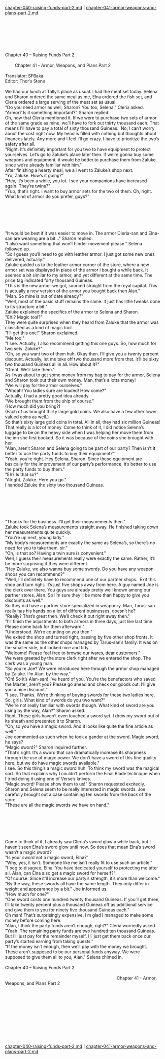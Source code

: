 [chapter-040-raising-funds-part-2.md](./chapter-040-raising-funds-part-2.md) | [chapter-041-armor-weapons-and-plans-part-2.md](./chapter-041-armor-weapons-and-plans-part-2.md) <br/>
<br/>
<br/>
<br/>
<br/>
<br/>
<br/>
<br/>
Chapter 40 – Raising Funds Part 2<br/>
                                                                                                                                        Chapter 41 - Armor, Weapons, and Plans Part 2<br/>
<br/>
Translator: SFBaka<br/>
Editor: Thor’s Stone<br/>
<br/>
We had our lunch at Tally’s place as usual. I had the meat set today. Selena and Sharon ordered the same meal as me, Elna ordered the fish set, and Cleria ordered a large serving of the meat set as usual. <br/>
"Do you need armor as well, Sharon? You too, Selena." Cleria asked. <br/>
"Armor? Is it something important?" Sharon replied. <br/>
Oh, now that Cleria mentioned it. If we were to purchase two sets of armor of the same grade as mine, we’ll have to fork out thirty thousand each. That means I’ll have to pay a total of sixty thousand Guineas.  No, I can’t worry about the cost right now. My head is filled with nothing but thoughts about finances lately. Any more and I feel I’ll go crazy. I have to prioritize the two’s safety after all. <br/>
"Right. It’s definitely important for you two to have equipment to protect yourselves. Let’s go to Zaluke’s place later then. If we’re gonna buy some weapons and equipment, it would be better to purchase them from Zaluke since we’re already familiar with him."<br/>
After finishing a hearty meal, we all went to Zaluke’s shop next. <br/>
"Yo, Zaluke. How’s it going?"<br/>
"Hey, it’s been a while, you lot. I see your companions have increased again. They’re twins?"<br/>
"Yup, that’s right. I want to buy armor sets for the two of them. Oh, right. What kind of armor do you prefer, guys?"<br/>
<br/>
<br/>
<br/>
<br/>
<br/>
<br/>
"It would be best if it was easier to move in. The armor Cleria-san and Elna-san are wearing are a bit…" Sharon replied. <br/>
"I also want something that won’t hinder movement please." Selena followed up. <br/>
"So I guess you’ll need to go with leather armor. I just got some new ones delivered, actually."<br/>
Zaluke guided us to the leather armor corner of the store, where a new armor set was displayed in place of the armor I bought a while back. It seemed a bit similar to my armor, and yet different at the same time. The price tag indicated forty thousand Guineas.  <br/>
"This is the new armor we got, sourced straight from the royal capital. This is actually a new version of the armor you bought back then Alan." <br/>
"Man. So mine is out of date already?"<br/>
"Well, most of the basic stuff remains the same. It just has little tweaks done to its structure a bit."  <br/>
Zaluke explained the specifics of the armor to Selena and Sharon.<br/>
"Eh!? Magic tool?"<br/>
They were quite surprised when they heard from Zaluke that the armor was classified as a kind of magic tool. <br/>
"I’ll get this one!" Sharon exclaimed.<br/>
"Me too!"<br/>
"I see. Actually, I also recommend getting this one guys. So, how much for two sets. Zaluke?"<br/>
"Oh, so you want two of them huh. Okay then. I’ll give you a twenty percent discount. Actually, let me take off two thousand more from that. It’ll be sixty two thousand Guineas all in all. How about it?"<br/>
"Great. We’ll take them."<br/>
As I was about to get some money from my bag to pay for the armor, Selena and Sharon took out their own money. Man, that’s a lotta money!<br/>
"We will pay for the armor ourselves."<br/>
"Whoah! You ladies sure are loaded! How come?"<br/>
Actually, I had a pretty good idea already. <br/>
"We brought them from the ship of course."<br/>
(How much did you bring?)<br/>
(Each of us brought thirty large gold coins. We also have a few other lower valued coins as well.) <br/>
So that’s sixty large gold coins in total. All in all, they had six million Guineas! That really is a lot of money. Come to think of it, I did notice Selena’s luggage to be on the heavy side when I was helping her move them from the inn she first booked. So it was because of the coins she brought with her.<br/>
"Alan, aren’t Sharon and Selena going to be part of our party? Then isn’t it better to use the party funds to buy their equipment?"<br/>
"Yeah, you’re right. Hey Selena, Sharon. Since these equipment are basically for the improvement of our party’s performance, it’s better to use the party funds to buy them."<br/>
"Eh? Is that so?"<br/>
"Alright, Zaluke. Here you go."<br/>
I handed Zaluke the sixty two thousand Guineas.<br/>
<br/>
<br/>
<br/>
<br/>
<br/>
<br/>
"Thanks for the business. I’ll get their measurements then."<br/>
Zaluke took Selena’s measurements straight away. He finished taking down her measurements quite quickly. <br/>
"You’re up next, young lady."<br/>
"My body’s measurements are exactly the same as Selena’s, so there’s no need for you to take them, sir."<br/>
"Oh, is that so? Having a twin sure is convenient."<br/>
Well, I guess their measurements really were exactly the same. Rather, it’ll be more surprising if they were different. <br/>
"Hey Zaluke, we also wanna buy some swords. Do you have any weapon shops you can recommend?" <br/>
"Well, I’ll definitely have to recommend one of our partner shops.  Exit this shop and turn right. It’s just five shops away from here. A guy named Joe is the clerk over there. You guys are already pretty well known among our partner stores, Alan. So I’m sure they’ll be more than happy to give you discounts as well."<br/>
So they did have a partner store specialized in weaponry. Man, Tarus-san really has his hands on a lot of different businesses, doesn’t he?<br/>
"Really? That’s great then. We’ll check it out right away then."<br/>
"I’ll finish the adjustments to both armors in three days, just like last time. Please come back for them afterward."<br/>
"Understood. We’re counting on you then."<br/>
We exited the shop and turned right, passing by five other shop fronts. It was the same as the other shops managed by Tarus-san’s family. It was on the smaller side, but looked nice and tidy. <br/>
"Welcome! Please feel free to browse our wares, dear customers." <br/>
We were greeted by the store clerk right after we entered the shop. The clerk was a young man. <br/>
"So you’re Joe? We were introduced here through the armor shop managed by Zaluke. I’m Alan, by the way."<br/>
"Oh! So it’s Alan-san! I’ve heard of you. You’re the benefactors who saved the Master, aren’t you? Please go ahead and check our goods out. I’ll give you a nice discount." <br/>
"I see. Thanks. We’re thinking of buying swords for these two ladies here. So, girls. What kind of swords do you two want?"<br/>
"We’re not really familiar with swords though. What kind of sword are you using by the way, Alan?" Sharon asked.<br/>
Right. These girls haven’t even touched a sword yet. I drew my sword out of its sheath and presented it to Sharon.<br/>
"Oh, so you have a magic sword. And it looks like quite the fine article as well."<br/>
Joe commented as such when he took a gander at the sword. Magic sword, he says?<br/>
"Magic sword?" Sharon inquired further.<br/>
"That’s right. It’s a sword that can dramatically increase its sharpness through the use of magic power. We don’t have a sword of this fine quality here, but we do have magic swords available." <br/>
I see. So this thing’s a magic sword huh. To think my sword was the magical sort. So that explains why I couldn’t perform the Final Blade technique when I tried doing it using one of Verse’s knives. <br/>
"Magic sword! Please show them to us!" Sharon requested excitedly. <br/>
Sharon and Selena seem to be really interested in magic swords. Joe carefully brought out a case containing ten swords from the back of the store. <br/>
"These are all the magic swords we have on hand."<br/>
<br/>
<br/>
<br/>
<br/>
<br/>
<br/>
Come to think of it, I already saw Cleria’s sword glow a while back, but I haven’t seen Elna’s sword glow until now. So does that mean Elna’s sword wasn’t a magic sword?<br/>
"Is your sword not a magic sword, Elna?"<br/>
"Why, yes, it isn’t. Someone like me isn’t really fit to use such an article."<br/>
"I beg to disagree, Elna. You have dedicated yourself to protecting me after all. Alan, can Elna also get a magic sword for herself?"<br/>
"Of course. Since it’ll increase our party’s strength, it’s more than welcome."<br/>
"By the way, these swords all have the same length. They only differ in weight and appearance by a bit." Joe informed us.  <br/>
"How much for one?"<br/>
"One sword costs one hundred twenty thousand Guineas. If you’ll get three, I’ll take twenty percent plus a thousand Guineas off as additional service and give them to you for ninety five thousand Guineas each."  <br/>
Oh man! That’s surprisingly expensive. I’m glad I managed to make some money before coming here. <br/>
"Alan, I think the party funds aren’t enough, right?" Cleria worriedly asked. <br/>
"Yeah. The remaining party funds are two hundred ten thousand Guineas. But I’ll just pay for the remainder myself. I’ll just get them back once our party’s started earning from taking quests."<br/>
"If the money isn’t enough, then we’ll pay with the money we brought. These aren’t supposed to be our personal funds anyway. We were supposed to give them all to you, Alan." Selena chimed in.  <br/>
<br/>
Chapter 40 – Raising Funds Part 2<br/>
                                                                                                                                        Chapter 41 - Armor, Weapons, and Plans Part 2<br/>
<br/>
<br/>
<br/>
<br/>
<br/>
<br/>
<br/>
<br/>
<br/>
<br/> <br/>
[chapter-040-raising-funds-part-2.md](./chapter-040-raising-funds-part-2.md) | [chapter-041-armor-weapons-and-plans-part-2.md](./chapter-041-armor-weapons-and-plans-part-2.md) <br/>
